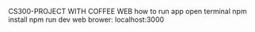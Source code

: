 CS300-PROJECT WITH COFFEE WEB
how to run app
open terminal
npm install
npm run dev
web brower: localhost:3000
